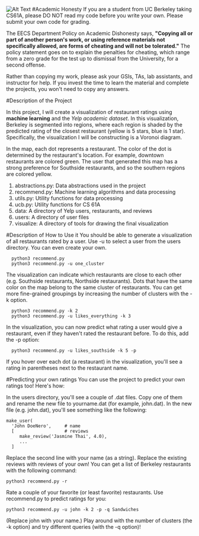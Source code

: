 ![Alt Text](http://inst.eecs.berkeley.edu/~cs61a/fa15/proj/maps/visualize/voronoi.png)
#Academic Honesty
If you are a student from UC Berkeley taking CS61A, please DO NOT read my code before you write your own.
Please submit your own code for grading.

The EECS Department Policy on Academic Dishonesty says, **"Copying all or part of another person's work, or using reference materials not specifically allowed, are forms of cheating and will not be tolerated."** 
The policy statement goes on to explain the penalties for cheating, which range from a zero grade for the test up to dismissal from the University, for a second offense.

Rather than copying my work, please ask your GSIs, TAs, lab assistants, and instructor for help. 
If you invest the time to learn the material and complete the projects, you won't need to copy any answers.

#Description of the Project

In this project, I will create a visualization of restaurant ratings using **machine learning** and the *Yelp academic dataset*. 
In this visualization, Berkeley is segmented into regions, where each region is shaded by the predicted rating of the closest restaurant 
(yellow is 5 stars, blue is 1 star). Specifically, the visualization I will be constructing is a Voronoi diagram.

In the map, each dot represents a restaurant. 
The color of the dot is determined by the restaurant's location. For example, downtown restaurants are colored green. 
The user that generated this map has a strong preference for Southside restaurants, and so the southern regions are colored yellow.

1. abstractions.py: Data abstractions used in the project
2. recommend.py: Machine learning algorithms and data processing
3. utils.py: Utility functions for data processing
4. ucb.py: Utility functions for CS 61A
5. data: A directory of Yelp users, restaurants, and reviews
6. users: A directory of user files
7. visualize: A directory of tools for drawing the final visualization

#Description of How to Use it 
You should be able to generate a visualization of all restaurants rated by a user. 
Use -u to select a user from the users directory. 
You can even create your own.

      python3 recommend.py 
      python3 recommend.py -u one_cluster

The visualization can indicate which restaurants are close to each other (e.g. Southside restaurants, Northside restaurants). 
Dots that have the same color on the map belong to the same cluster of restaurants. 
You can get more fine-grained groupings by increasing the number of clusters with the -k option.

      python3 recommend.py -k 2
      python3 recommend.py -u likes_everything -k 3

In the visualization, you can now predict what rating a user would give a restaurant, even if they haven't rated the restaurant before. To do this, add the -p option:

      python3 recommend.py -u likes_southside -k 5 -p
      
If you hover over each dot (a restaurant) in the visualization, you'll see a rating in parentheses next to the restaurant name.

#Predicting your own ratings
You can use the project to predict your own ratings too! Here's how:

In the users directory, you'll see a couple of .dat files. Copy one of them and rename the new file to yourname.dat (for example, john.dat).
In the new file (e.g. john.dat), you'll see something like the following:

    make_user(
      'John DoeNero',     # name
      [                   # reviews
         make_review('Jasmine Thai', 4.0),
         ...
      ]
Replace the second line with your name (as a string).
Replace the existing reviews with reviews of your own! You can get a list of Berkeley restaurants with the following command: 
```
python3 recommend.py -r 
```
Rate a couple of your favorite (or least favorite) restaurants.
Use recommend.py to predict ratings for you:
```
python3 recommend.py -u john -k 2 -p -q Sandwiches 
```
(Replace john with your name.) 
Play around with the number of clusters (the -k option) and try different queries (with the -q option)!

